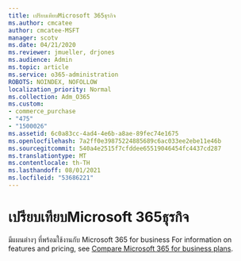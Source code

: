 ```yaml
---
title: เปรียบเทียบMicrosoft 365ธุรกิจ
ms.author: cmcatee
author: cmcatee-MSFT
manager: scotv
ms.date: 04/21/2020
ms.reviewer: jmueller, drjones
ms.audience: Admin
ms.topic: article
ms.service: o365-administration
ROBOTS: NOINDEX, NOFOLLOW
localization_priority: Normal
ms.collection: Adm_O365
ms.custom:
- commerce_purchase
- "475"
- "1500026"
ms.assetid: 6c0a83cc-4ad4-4e6b-a8ae-89fec74e1675
ms.openlocfilehash: 7a2ff0e39875224885689c6ac033ee2ebe11e46b
ms.sourcegitcommit: 540a4e2515f7cfddee65519046454fc4437cd287
ms.translationtype: MT
ms.contentlocale: th-TH
ms.lasthandoff: 08/01/2021
ms.locfileid: "53686221"
---
```

# <a name="compare-microsoft-365-for-business"></a>เปรียบเทียบMicrosoft 365ธุรกิจ

มีแผนต่างๆ ที่พร้อมใช้งานกับ Microsoft 365 for business For information on features and pricing, see [Compare Microsoft 365 for business plans](https://www.microsoft.com/microsoft-365/business/compare-all-microsoft-365-business-products).  